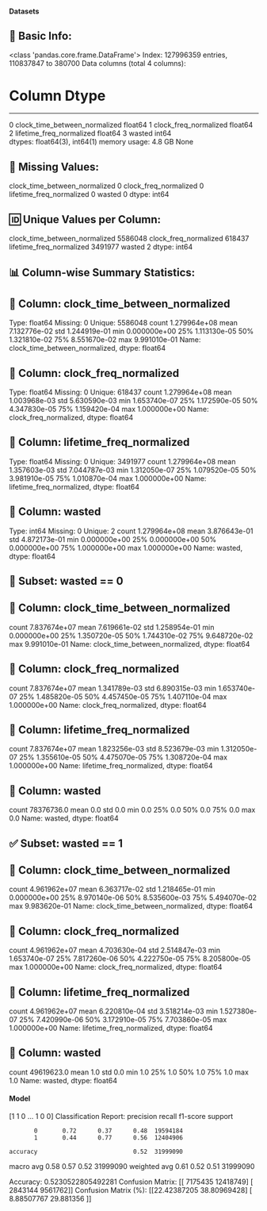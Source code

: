 #### Datasets

🧾 Basic Info:
------------------------------------------------------------
<class 'pandas.core.frame.DataFrame'>
Index: 127996359 entries, 110837847 to 380700
Data columns (total 4 columns):
 #   Column                         Dtype  
---  ------                         -----  
 0   clock_time_between_normalized  float64
 1   clock_freq_normalized          float64
 2   lifetime_freq_normalized       float64
 3   wasted                         int64  
dtypes: float64(3), int64(1)
memory usage: 4.8 GB
None

📌 Missing Values:
------------------------------------------------------------
clock_time_between_normalized    0
clock_freq_normalized            0
lifetime_freq_normalized         0
wasted                           0
dtype: int64

🆔 Unique Values per Column:
------------------------------------------------------------
clock_time_between_normalized    5586048
clock_freq_normalized             618437
lifetime_freq_normalized         3491977
wasted                                 2
dtype: int64

📊 Column-wise Summary Statistics:
------------------------------------------------------------

🔹 Column: clock_time_between_normalized
----------------------------------------
Type: float64
Missing: 0
Unique: 5586048
count    1.279964e+08
mean     7.132776e-02
std      1.244919e-01
min      0.000000e+00
25%      1.113130e-05
50%      1.321810e-02
75%      8.551670e-02
max      9.991010e-01
Name: clock_time_between_normalized, dtype: float64

🔹 Column: clock_freq_normalized
----------------------------------------
Type: float64
Missing: 0
Unique: 618437
count    1.279964e+08
mean     1.003968e-03
std      5.630590e-03
min      1.653740e-07
25%      1.172590e-05
50%      4.347830e-05
75%      1.159420e-04
max      1.000000e+00
Name: clock_freq_normalized, dtype: float64

🔹 Column: lifetime_freq_normalized
----------------------------------------
Type: float64
Missing: 0
Unique: 3491977
count    1.279964e+08
mean     1.357603e-03
std      7.044787e-03
min      1.312050e-07
25%      1.079520e-05
50%      3.981910e-05
75%      1.010870e-04
max      1.000000e+00
Name: lifetime_freq_normalized, dtype: float64

🔹 Column: wasted
----------------------------------------
Type: int64
Missing: 0
Unique: 2
count    1.279964e+08
mean     3.876643e-01
std      4.872173e-01
min      0.000000e+00
25%      0.000000e+00
50%      0.000000e+00
75%      1.000000e+00
max      1.000000e+00
Name: wasted, dtype: float64

🚫 Subset: wasted == 0
------------------------------------------------------------

🔹 Column: clock_time_between_normalized
----------------------------------------
count    7.837674e+07
mean     7.619661e-02
std      1.258954e-01
min      0.000000e+00
25%      1.350720e-05
50%      1.744310e-02
75%      9.648720e-02
max      9.991010e-01
Name: clock_time_between_normalized, dtype: float64

🔹 Column: clock_freq_normalized
----------------------------------------
count    7.837674e+07
mean     1.341789e-03
std      6.890315e-03
min      1.653740e-07
25%      1.485820e-05
50%      4.457450e-05
75%      1.407110e-04
max      1.000000e+00
Name: clock_freq_normalized, dtype: float64

🔹 Column: lifetime_freq_normalized
----------------------------------------
count    7.837674e+07
mean     1.823256e-03
std      8.523679e-03
min      1.312050e-07
25%      1.355610e-05
50%      4.475070e-05
75%      1.308720e-04
max      1.000000e+00
Name: lifetime_freq_normalized, dtype: float64

🔹 Column: wasted
----------------------------------------
count    78376736.0
mean            0.0
std             0.0
min             0.0
25%             0.0
50%             0.0
75%             0.0
max             0.0
Name: wasted, dtype: float64

✅ Subset: wasted == 1
------------------------------------------------------------

🔹 Column: clock_time_between_normalized
----------------------------------------
count    4.961962e+07
mean     6.363717e-02
std      1.218465e-01
min      0.000000e+00
25%      8.970140e-06
50%      8.535600e-03
75%      5.494070e-02
max      9.983620e-01
Name: clock_time_between_normalized, dtype: float64

🔹 Column: clock_freq_normalized
----------------------------------------
count    4.961962e+07
mean     4.703630e-04
std      2.514847e-03
min      1.653740e-07
25%      7.817260e-06
50%      4.222750e-05
75%      8.205800e-05
max      1.000000e+00
Name: clock_freq_normalized, dtype: float64

🔹 Column: lifetime_freq_normalized
----------------------------------------
count    4.961962e+07
mean     6.220810e-04
std      3.518214e-03
min      1.527380e-07
25%      7.420990e-06
50%      3.172910e-05
75%      7.703860e-05
max      1.000000e+00
Name: lifetime_freq_normalized, dtype: float64

🔹 Column: wasted
----------------------------------------
count    49619623.0
mean            1.0
std             0.0
min             1.0
25%             1.0
50%             1.0
75%             1.0
max             1.0
Name: wasted, dtype: float64
#### Model
[1 1 0 ... 1 0 0]
Classification Report:
              precision    recall  f1-score   support

           0       0.72      0.37      0.48  19594184
           1       0.44      0.77      0.56  12404906

    accuracy                           0.52  31999090
   macro avg       0.58      0.57      0.52  31999090
weighted avg       0.61      0.52      0.51  31999090

Accuracy: 0.5230522805492281
Confusion Matrix:
[[ 7175435 12418749]
 [ 2843144  9561762]]
Confusion Matrix (%):
[[22.42387205 38.80969428]
 [ 8.88507767 29.881356  ]]
